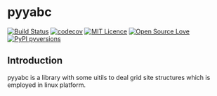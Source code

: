 # pyyabc

[![Build Status](https://travis-ci.org/unkcpz/pyyabc.svg?branch=master)](https://travis-ci.org/unkcpz/pyyabc)
[![codecov](https://codecov.io/gh/unkcpz/pyyabc/branch/master/graph/badge.svg)](https://codecov.io/gh/unkcpz/pyyabc)
[![MIT Licence](https://badges.frapsoft.com/os/mit/mit.svg?v=103)](https://opensource.org/licenses/mit-license.php)
[![Open Source Love](https://badges.frapsoft.com/os/v1/open-source.svg?v=103)](https://github.com/ellerbrock/open-source-badges/)
[![PyPI pyversions](https://img.shields.io/pypi/pyversions/ansicolortags.svg)](https://pypi.python.org/pypi/ansicolortags/)

## Introduction
pyyabc is a library with some uitils to deal grid site
 structures which is employed in linux platform.

